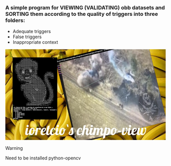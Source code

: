 ### A simple program for VIEWING (VALIDATING) obb datasets and SORTING them according to the quality of triggers into three folders: 

- Adequate triggers
- False triggers
- Inappropriate context

![Image1](resources/1.jpg)

> [!WARNING]
> Need to be installed python-opencv




